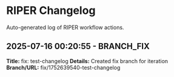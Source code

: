 # RIPER Changelog

Auto-generated log of RIPER workflow actions.

## 2025-07-16 00:20:55 - BRANCH_FIX

**Title:** fix: test-changelog
**Details:** Created fix branch for iteration
**Branch/URL:** fix/1752639540-test-changelog
